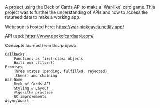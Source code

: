 A project using the Deck of Cards API to make a 'War-like' card game. This project was to further the understanding of APIs and how to access the returned data to make a working app. 

Webpage is hosted here: https://war-nickgayda.netlify.app/

API used: https://www.deckofcardsapi.com/

Concepts learned from this project:

    Callbacks
        Functions as first-class objects
        Built own .filter()
    Promises
        Three states (pending, fulfilled, rejected)
        .then() and chaining
    War Game
        Deck of Cards API
        Styling & Layout
        Algorithm practice
        UX improvements
    Async/Await
